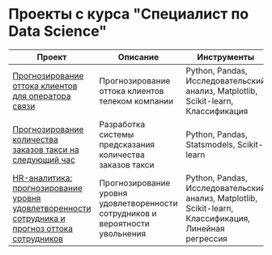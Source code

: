 # Проекты с курса "Специалист по Data Science"
|Проект|Описание|Инструменты|
|-|--------|---|
|[Прогнозирование оттока клиентов для оператора связи](https://github.com/evseeva-e/yandex-practicum/blob/main/Forecasting%20customer%20outflow%20for%20telecom%20operator/Forecasting%20customer%20outflow%20for%20telecom%20operator.ipynb)|Прогнозирование оттока клиентов телеком компании|Python, Pandas, Исследовательский анализ, Matplotlib, Scikit-learn, Классификация|
|[Прогнозирование количества заказов такси на следующий час](https://github.com/evseeva-e/yandex-practicum/blob/main/Forecast%20of%20the%20number%20of%20taxi%20orders%20for%20the%20next%20hour/Forecast%20of%20the%20number%20of%20taxi%20orders%20for%20the%20next%20hour.ipynb)|Разработка системы предсказания количества заказов такси|Python, Pandas, Statsmodels, Scikit-learn|
|[HR-аналитика: прогнозирование уровня удовлетворенности сотрудника и прогноз оттока сотрудников](https://github.com/evseeva-e/yandex-practicum/blob/main/Forecasting%20the%20employee's%20satisfaction%20level/Forecasting%20the%20employee's%20satisfaction%20level.ipynb)|Прогнозирование уровня удовлетворенности сотрудников и вероятности увольнения|Python, Pandas, Исследовательский анализ, Matplotlib, Scikit-learn, Классификация, Линейная регрессия|
